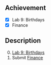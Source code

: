 ## Achievement

- [x] Lab 9: Birthdays
- [x] Finance

## Description

0. [Lab 9: Birthdays](https://cs50.harvard.edu/x/2022/labs/9/)
1. Submit [Finance](https://cs50.harvard.edu/x/2022/psets/9/finance/)
